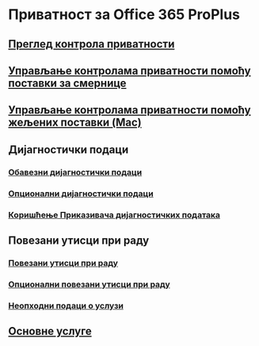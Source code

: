 # Приватност за Office 365 ProPlus
## [Преглед контрола приватности](overview-privacy-controls.md)
## [Управљање контролама приватности помоћу поставки за смернице](manage-privacy-controls.md)
## [Управљање контролама приватности помоћу жељених поставки (Mac)](mac-privacy-preferences.md)

## Дијагностички подаци
### [Обавезни дијагностички подаци](required-diagnostic-data.md)
### [Опционални дијагностички подаци](optional-diagnostic-data.md)
### [Коришћење Приказивача дијагностичких података](https://support.office.com/article/cf761ce9-d805-4c60-a339-4e07f3182855)

## Повезани утисци при раду
### [Повезани утисци при раду](connected-experiences.md)
### [Опционални повезани утисци при раду](optional-connected-experiences.md)
### [Неопходни подаци о услузи](required-service-data.md)

## [Основне услуге](essential-services.md)